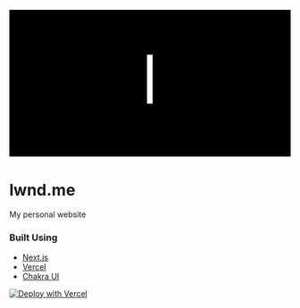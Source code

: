 ![alt text](public/logo.png)
# lwnd.me

My personal website

### Built Using
* [Next.js](https://nextjs.org/)
* [Vercel](https://vercel.com/)
* [Chakra UI](https://chakra-ui.com/)



[![Deploy with Vercel](https://vercel.com/button)](https://vercel.com/new/git/external?repository-url=https%3A%2F%2Fgithub.com%2Flawandothman%2Flwnd.me)